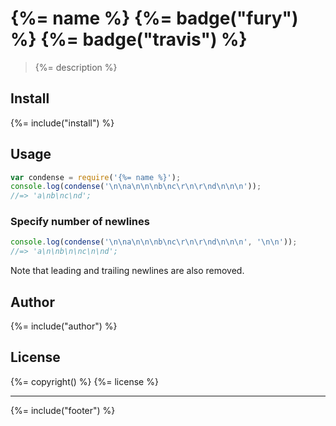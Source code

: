 # {%= name %} {%= badge("fury") %} {%= badge("travis") %}

> {%= description %}

## Install
{%= include("install") %}

## Usage

```js
var condense = require('{%= name %}');
console.log(condense('\n\na\n\n\nb\nc\r\n\r\nd\n\n\n'));
//=> 'a\nb\nc\nd';
```

### Specify number of newlines

```js
console.log(condense('\n\na\n\n\nb\nc\r\n\r\nd\n\n\n', '\n\n'));
//=> 'a\n\nb\n\nc\n\nd';
```

Note that leading and trailing newlines are also removed.

## Author
{%= include("author") %}

## License
{%= copyright() %}
{%= license %}

***

{%= include("footer") %}
